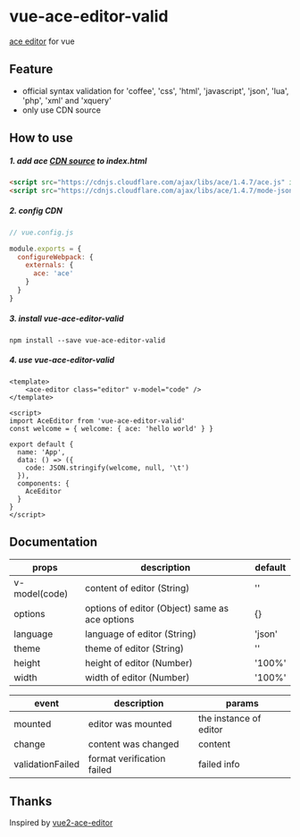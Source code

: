 # vue-ace-editor-valid
[ace editor](https://github.com/ajaxorg/ace) for vue

## Feature
* official syntax validation for 'coffee', 'css', 'html', 'javascript', 'json', 'lua', 'php', 'xml' and 'xquery'
* only use CDN source

## How to use
##### 1. add ace [CDN source](https://cdnjs.com/libraries/ace) to index.html
```html
<script src="https://cdnjs.cloudflare.com/ajax/libs/ace/1.4.7/ace.js" integrity="sha256-C7DTYRJLG+B/VEzHGeoPMw699nsTQYPAXHKXZb+q04E=" crossorigin="anonymous"></script>
<script src="https://cdnjs.cloudflare.com/ajax/libs/ace/1.4.7/mode-json.js" integrity="sha256-WH3EjHkUnhbOt45gfu5MvEYSqvYUXE25FwAtxukgi9U=" crossorigin="anonymous"></
```
##### 2. config CDN
```js
// vue.config.js

module.exports = {
  configureWebpack: {
    externals: {
      ace: 'ace'
    }
  }
}
```
##### 3. install vue-ace-editor-valid
```
npm install --save vue-ace-editor-valid
```

##### 4. use vue-ace-editor-valid
```vue
<template>
    <ace-editor class="editor" v-model="code" />
</template>

<script>
import AceEditor from 'vue-ace-editor-valid'
const welcome = { welcome: { ace: 'hello world' } }

export default {
  name: 'App',
  data: () => ({
    code: JSON.stringify(welcome, null, '\t')
  }),
  components: {
    AceEditor
  }
}
</script>
```

## Documentation
|  props   | description  | default |
|  ----  | ----  |  ----  |
| v-model(code)  | content of editor (String) | '' |
| options  | options of editor (Object) same as ace options | {} |
| language  | language of editor (String) | 'json' |
| theme  | theme of editor (String) | '' |
| height  | height of editor (Number) | '100%' |
| width  | width of editor (Number) | '100%' |

|  event   | description  | params |
|  ----  | ----  | ---- |
| mounted  | editor was mounted | the instance of editor |
| change  | content was changed | content |
| validationFailed  | format verification failed | failed info |

## Thanks
Inspired by [vue2-ace-editor](https://github.com/chairuosen/vue2-ace-editor)

